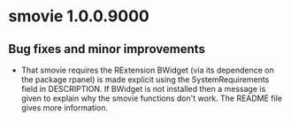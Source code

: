 # smovie 1.0.0.9000

## Bug fixes and minor improvements

* That smovie requires the RExtension BWidget (via its dependence on the package rpanel) is made explicit using the SystemRequirements field in DESCRIPTION.  If BWidget is not installed then a message is given to explain why the smovie functions don't work.  The README file gives more information.
